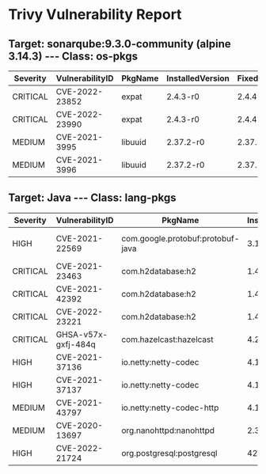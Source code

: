 # Trivy Vulnerability Report

## Target: sonarqube:9.3.0-community (alpine 3.14.3) --- Class: os-pkgs
|Severity|VulnerabilityID|PkgName|InstalledVersion|FixedVersion|
|--------|---------------|-------|----------------|------------|
|CRITICAL|CVE-2022-23852|expat|2.4.3-r0|2.4.4-r0|
|CRITICAL|CVE-2022-23990|expat|2.4.3-r0|2.4.4-r0|
|MEDIUM|CVE-2021-3995|libuuid|2.37.2-r0|2.37.3-r0|
|MEDIUM|CVE-2021-3996|libuuid|2.37.2-r0|2.37.3-r0|

## Target: Java --- Class: lang-pkgs
|Severity|VulnerabilityID|PkgName|InstalledVersion|FixedVersion|
|--------|---------------|-------|----------------|------------|
|HIGH|CVE-2021-22569|com.google.protobuf:protobuf-java|3.15.8|3.19.2, 3.18.2, 3.16.1|
|CRITICAL|CVE-2021-23463|com.h2database:h2|1.4.199|2.0.202|
|CRITICAL|CVE-2021-42392|com.h2database:h2|1.4.199|2.0.206|
|CRITICAL|CVE-2022-23221|com.h2database:h2|1.4.199|2.1.210|
|CRITICAL|GHSA-v57x-gxfj-484q|com.hazelcast:hazelcast|4.2.2|4.2.4, 4.1.8, 4.0.5, 5.0.2|
|HIGH|CVE-2021-37136|io.netty:netty-codec|4.1.66.Final|4.1.68.Final|
|HIGH|CVE-2021-37137|io.netty:netty-codec|4.1.66.Final|4.1.68.Final|
|MEDIUM|CVE-2021-43797|io.netty:netty-codec-http|4.1.66.Final|4.1.71.Final|
|MEDIUM|CVE-2020-13697|org.nanohttpd:nanohttpd|2.3.1||
|HIGH|CVE-2022-21724|org.postgresql:postgresql|42.3.1|42.3.2, 42.2.25|
